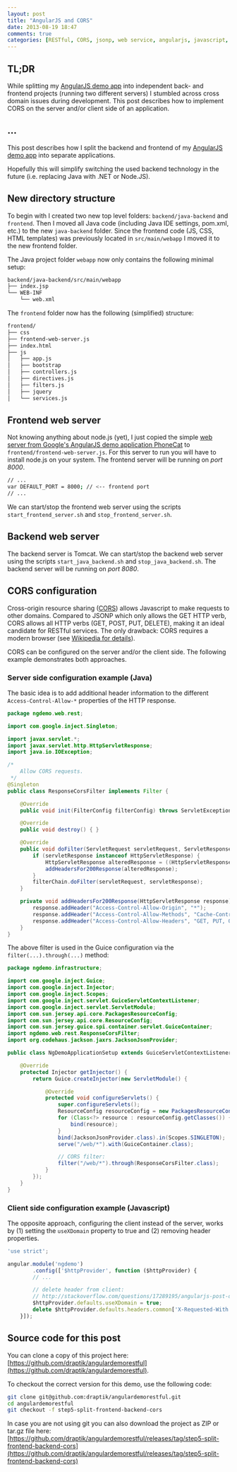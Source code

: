 ```yaml
---
layout: post
title: "AngularJS and CORS"
date: 2013-08-19 18:47
comments: true
categories: [RESTful, CORS, jsonp, web service, angularjs, javascript, java]
---
```


## TL;DR

While splitting my [AngularJS demo app](https://github.com/draptik/angulardemorestful) into independent back- and frontend projects (running two different servers) I stumbled across cross domain issues during development. This post describes how to implement CORS on the server and/or client side of an application.

## ...

This post describes how I split the backend and frontend of my [AngularJS demo app](https://github.com/draptik/angulardemorestful) into separate applications.

Hopefully this will simplify switching the used backend technology in the future (i.e. replacing Java with .NET or Node.JS).

## New directory structure

To begin with I created two new top level folders: `backend/java-backend` and `frontend`.
Then I moved all Java code (including Java IDE settings, pom.xml, etc.) to the new `java-backend` folder.
Since the frontend code (JS, CSS, HTML templates) was previously located in `src/main/webapp` I moved it to the new frontend folder.


The Java project folder `webapp` now only contains the following minimal setup:

``` sh
backend/java-backend/src/main/webapp
├── index.jsp
└── WEB-INF
    └── web.xml
```

The `frontend` folder now has the following (simplified) structure:

``` sh
frontend/
├── css
├── frontend-web-server.js
├── index.html
├── js
│   ├── app.js
│   ├── bootstrap
│   ├── controllers.js
│   ├── directives.js
│   ├── filters.js
│   ├── jquery
│   └── services.js
```

## Frontend web server 

Not knowing anything about node.js (yet), I just copied the simple [web server from Google's AngularJS demo application PhoneCat](https://github.com/angular/angular-phonecat/blob/master/scripts/web-server.js) to `frontend/frontend-web-server.js`. For this server to run you will have to install node.js on your system. The frontend server will be running on *port 8000*.

``` sh frontend-web-server.js
// ...
var DEFAULT_PORT = 8000; // <-- frontend port
// ...
```

We can start/stop the frontend web server using the scripts `start_frontend_server.sh` and `stop_frontend_server.sh`.

## Backend web server

The backend server is Tomcat. We can start/stop the backend web server using the scripts `start_java_backend.sh` and `stop_java_backend.sh`. The backend server will be running on *port 8080*.

## CORS configuration

Cross-origin resource sharing ([CORS](http://en.wikipedia.org/wiki/Cross-origin_resource_sharing)) allows Javascript to make requests to other domains. Compared to JSONP which only allows the GET HTTP verb, CORS allows all HTTP verbs (GET, POST, PUT, DELETE), making it an ideal candidate for RESTful services. The only drawback: CORS requires a modern browser (see [Wikipedia for details](http://en.wikipedia.org/wiki/Cross-origin_resource_sharing#Browser_support)). 

CORS can be configured on the server and/or the client side. The following example demonstrates both approaches.

### Server side configuration example (Java)

The basic idea is to add additional header information to the different `Access-Control-Allow-*` properties of the HTTP response.

``` java ResponseCorsFilter.java
package ngdemo.web.rest;

import com.google.inject.Singleton;

import javax.servlet.*;
import javax.servlet.http.HttpServletResponse;
import java.io.IOException;

/*
    Allow CORS requests.
 */
@Singleton
public class ResponseCorsFilter implements Filter {

    @Override
    public void init(FilterConfig filterConfig) throws ServletException { }

    @Override
    public void destroy() { }

    @Override
    public void doFilter(ServletRequest servletRequest, ServletResponse servletResponse, FilterChain filterChain) throws IOException, ServletException {
        if (servletResponse instanceof HttpServletResponse) {
            HttpServletResponse alteredResponse = ((HttpServletResponse) servletResponse);
            addHeadersFor200Response(alteredResponse);
        }
        filterChain.doFilter(servletRequest, servletResponse);
    }

    private void addHeadersFor200Response(HttpServletResponse response) {
        response.addHeader("Access-Control-Allow-Origin", "*");
        response.addHeader("Access-Control-Allow-Methods", "Cache-Control, Pragma, Origin, Authorization, Content-Type, X-Requested-With");
        response.addHeader("Access-Control-Allow-Headers", "GET, PUT, OPTIONS, X-XSRF-TOKEN");
    }
}
```

The above filter is used in the Guice configuration via the `filter(...).through(...)` method:

``` java NgDemoApplicationSetup.java
package ngdemo.infrastructure;

import com.google.inject.Guice;
import com.google.inject.Injector;
import com.google.inject.Scopes;
import com.google.inject.servlet.GuiceServletContextListener;
import com.google.inject.servlet.ServletModule;
import com.sun.jersey.api.core.PackagesResourceConfig;
import com.sun.jersey.api.core.ResourceConfig;
import com.sun.jersey.guice.spi.container.servlet.GuiceContainer;
import ngdemo.web.rest.ResponseCorsFilter;
import org.codehaus.jackson.jaxrs.JacksonJsonProvider;

public class NgDemoApplicationSetup extends GuiceServletContextListener {

    @Override
    protected Injector getInjector() {
        return Guice.createInjector(new ServletModule() {

            @Override
            protected void configureServlets() {
                super.configureServlets();
                ResourceConfig resourceConfig = new PackagesResourceConfig("ngdemo/web");
                for (Class<?> resource : resourceConfig.getClasses()) {
                    bind(resource);
                }
                bind(JacksonJsonProvider.class).in(Scopes.SINGLETON);
                serve("/web/*").with(GuiceContainer.class);

                // CORS filter:
                filter("/web/*").through(ResponseCorsFilter.class);
            }
        });
    }
}
```

### Client side configuration example (Javascript)

The opposite approach, configuring the client instead of the server, works by (1) setting the `useXDomain` property to true and (2) removing header properties.

``` javascript app.js
'use strict';

angular.module('ngdemo')
        .config(['$httpProvider', function ($httpProvider) {
        // ...

        // delete header from client:
        // http://stackoverflow.com/questions/17289195/angularjs-post-data-to-external-rest-api
        $httpProvider.defaults.useXDomain = true;
        delete $httpProvider.defaults.headers.common['X-Requested-With'];
    }]);
```

## Source code for this post

You can clone a copy of this project here: [https://github.com/draptik/angulardemorestful](https://github.com/draptik/angulardemorestful).

To checkout the correct version for this demo, use the following code:

``` sh
git clone git@github.com:draptik/angulardemorestful.git
cd angulardemorestful
git checkout -f step5-split-frontend-backend-cors
```

In case you are not using git you can also download the project as ZIP or tar.gz file here: [https://github.com/draptik/angulardemorestful/releases/tag/step5-split-frontend-backend-cors](https://github.com/draptik/angulardemorestful/releases/tag/step5-split-frontend-backend-cors)